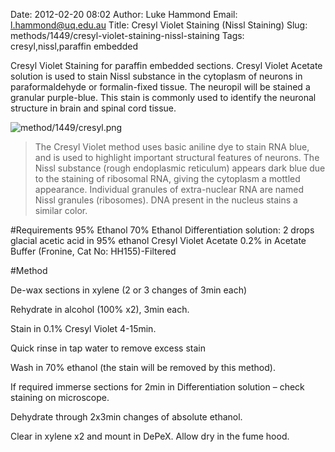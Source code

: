 Date: 2012-02-20 08:02
Author: Luke Hammond
Email: l.hammond@uq.edu.au
Title: Cresyl Violet Staining (Nissl Staining)
Slug: methods/1449/cresyl-violet-staining-nissl-staining
Tags: cresyl,nissl,paraffin embedded

Cresyl Violet Staining for paraffin embedded sections. Cresyl Violet Acetate solution is used to stain Nissl substance in the cytoplasm of neurons in paraformaldehyde or formalin-fixed tissue. The neuropil will be stained a granular purple-blue. This stain is commonly used to identify the neuronal structure in brain and spinal cord tissue.


![method/1449/cresyl.png](/static/images/method/1449/cresyl.png)



>The Cresyl Violet method uses basic aniline dye to stain RNA blue, and is used to highlight important structural features of neurons. The Nissl substance (rough endoplasmic reticulum) appears dark blue due to the staining of ribosomal RNA, giving the cytoplasm a mottled appearance. Individual granules of extra-nuclear RNA are named Nissl granules (ribosomes). DNA present in the nucleus stains a similar color.


#Requirements
95% Ethanol
70% Ethanol
Differentiation solution: 2 drops glacial acetic acid in 95% ethanol
Cresyl Violet Acetate 0.2% in Acetate Buffer (Fronine, Cat No: HH155)-Filtered


#Method

De-wax sections in xylene (2 or 3 changes of 3min each)



Rehydrate in alcohol (100% x2), 3min each.



Stain in 0.1% Cresyl Violet 4-15min.



Quick rinse in tap water to remove excess stain



Wash in 70% ethanol (the stain will be removed by this method).



If required immerse sections for 2min in Differentiation solution – check staining on microscope.



Dehydrate through 2x3min changes of absolute ethanol.



Clear in xylene x2 and mount in DePeX.  Allow dry in the fume hood.





